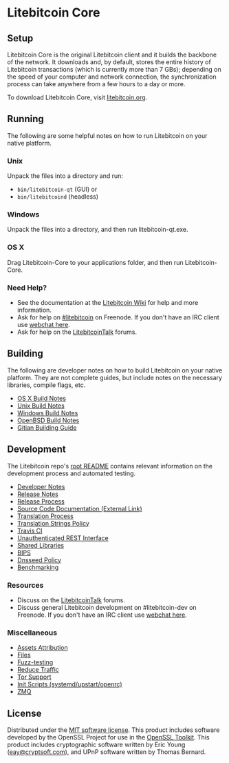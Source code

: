 Litebitcoin Core
=============

Setup
---------------------
Litebitcoin Core is the original Litebitcoin client and it builds the backbone of the network. It downloads and, by default, stores the entire history of Litebitcoin transactions (which is currently more than 7 GBs); depending on the speed of your computer and network connection, the synchronization process can take anywhere from a few hours to a day or more.

To download Litebitcoin Core, visit [litebitcoin.org](https://litebitcoin.org).

Running
---------------------
The following are some helpful notes on how to run Litebitcoin on your native platform.

### Unix

Unpack the files into a directory and run:

- `bin/litebitcoin-qt` (GUI) or
- `bin/litebitcoind` (headless)

### Windows

Unpack the files into a directory, and then run litebitcoin-qt.exe.

### OS X

Drag Litebitcoin-Core to your applications folder, and then run Litebitcoin-Core.

### Need Help?

* See the documentation at the [Litebitcoin Wiki](https://litebitcoin.info/)
for help and more information.
* Ask for help on [#litebitcoin](http://webchat.freenode.net?channels=litebitcoin) on Freenode. If you don't have an IRC client use [webchat here](http://webchat.freenode.net?channels=litebitcoin).
* Ask for help on the [LitebitcoinTalk](https://litebitcointalk.io/) forums.

Building
---------------------
The following are developer notes on how to build Litebitcoin on your native platform. They are not complete guides, but include notes on the necessary libraries, compile flags, etc.

- [OS X Build Notes](build-osx.md)
- [Unix Build Notes](build-unix.md)
- [Windows Build Notes](build-windows.md)
- [OpenBSD Build Notes](build-openbsd.md)
- [Gitian Building Guide](gitian-building.md)

Development
---------------------
The Litebitcoin repo's [root README](/README.md) contains relevant information on the development process and automated testing.

- [Developer Notes](developer-notes.md)
- [Release Notes](release-notes.md)
- [Release Process](release-process.md)
- [Source Code Documentation (External Link)](https://dev.visucore.com/litebitcoin/doxygen/)
- [Translation Process](translation_process.md)
- [Translation Strings Policy](translation_strings_policy.md)
- [Travis CI](travis-ci.md)
- [Unauthenticated REST Interface](REST-interface.md)
- [Shared Libraries](shared-libraries.md)
- [BIPS](bips.md)
- [Dnsseed Policy](dnsseed-policy.md)
- [Benchmarking](benchmarking.md)

### Resources
* Discuss on the [LitebitcoinTalk](https://litebitcointalk.io/) forums.
* Discuss general Litebitcoin development on #litebitcoin-dev on Freenode. If you don't have an IRC client use [webchat here](http://webchat.freenode.net/?channels=litebitcoin-dev).

### Miscellaneous
- [Assets Attribution](assets-attribution.md)
- [Files](files.md)
- [Fuzz-testing](fuzzing.md)
- [Reduce Traffic](reduce-traffic.md)
- [Tor Support](tor.md)
- [Init Scripts (systemd/upstart/openrc)](init.md)
- [ZMQ](zmq.md)

License
---------------------
Distributed under the [MIT software license](/COPYING).
This product includes software developed by the OpenSSL Project for use in the [OpenSSL Toolkit](https://www.openssl.org/). This product includes
cryptographic software written by Eric Young ([eay@cryptsoft.com](mailto:eay@cryptsoft.com)), and UPnP software written by Thomas Bernard.
